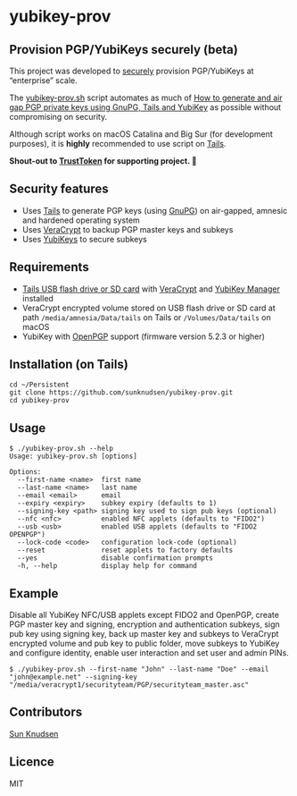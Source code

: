 # yubikey-prov

## Provision PGP/YubiKeys securely (beta)

This project was developed to [securely](#security-features) provision PGP/YubiKeys at “enterprise” scale.

The [yubikey-prov.sh](./yubikey-prov.sh) script automates as much of [How to generate and air gap PGP private keys using GnuPG, Tails and YubiKey](https://sunknudsen.com/privacy-guides/how-to-generate-and-air-gap-pgp-private-keys-using-gnupg-tails-and-yubikey) as possible without compromising on security.

Although script works on macOS Catalina and Big Sur (for development purposes), it is **highly** recommended to use script on [Tails](https://tails.boum.org/).

**Shout-out to [TrustToken](https://www.trusttoken.com/) for supporting project. 🙌**

## Security features

- Uses [Tails](https://tails.boum.org/) to generate PGP keys (using [GnuPG](https://gnupg.org/)) on air-gapped, amnesic and hardened operating system
- Uses [VeraCrypt](https://www.veracrypt.fr/en/Home.html) to backup PGP master keys and subkeys
- Uses [YubiKeys](https://www.yubico.com/) to secure subkeys

## Requirements

- [Tails USB flash drive or SD card](https://sunknudsen.com/privacy-guides/how-to-install-tails-on-usb-flash-drive-or-sd-card-on-macos) with [VeraCrypt](https://sunknudsen.com/privacy-guides/how-to-install-and-use-veracrypt-on-tails) and [YubiKey Manager](https://sunknudsen.com/privacy-guides/how-to-generate-and-air-gap-pgp-private-keys-using-gnupg-tails-and-yubikey#step-3-import-dennis-fokins-and-emil-lundbergs-pgp-public-keys-used-to-verify-downloads-below) installed
- VeraCrypt encrypted volume stored on USB flash drive or SD card at path `/media/amnesia/Data/tails` on Tails or `/Volumes/Data/tails` on macOS
- YubiKey with [OpenPGP](https://www.yubico.com/us/store/compare/) support (firmware version 5.2.3 or higher)

## Installation (on Tails)

```shell
cd ~/Persistent
git clone https://github.com/sunknudsen/yubikey-prov.git
cd yubikey-prov
```

## Usage

```console
$ ./yubikey-prov.sh --help
Usage: yubikey-prov.sh [options]

Options:
  --first-name <name>  first name
  --last-name <name>   last name
  --email <email>      email
  --expiry <expiry>    subkey expiry (defaults to 1)
  --signing-key <path> signing key used to sign pub keys (optional)
  --nfc <nfc>          enabled NFC applets (defaults to "FIDO2")
  --usb <usb>          enabled USB applets (defaults to "FIDO2 OPENPGP")
  --lock-code <code>   configuration lock-code (optional)
  --reset              reset applets to factory defaults
  --yes                disable confirmation prompts
  -h, --help           display help for command
```

## Example

Disable all YubiKey NFC/USB applets except FIDO2 and OpenPGP, create PGP master key and signing, encryption and authentication subkeys, sign pub key using signing key, back up master key and subkeys to VeraCrypt encrypted volume and pub key to public folder, move subkeys to YubiKey and configure identity, enable user interaction and set user and admin PINs.

```console
$ ./yubikey-prov.sh --first-name "John" --last-name "Doe" --email "john@example.net" --signing-key "/media/veracrypt1/securityteam/PGP/securityteam_master.asc"
```

## Contributors

[Sun Knudsen](https://sunknudsen.com/)

## Licence

MIT